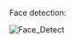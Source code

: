 Face detection:

![Face_Detect](https://user-images.githubusercontent.com/59179832/94991811-e3d08f80-059e-11eb-9803-b44f31611e7b.gif)
